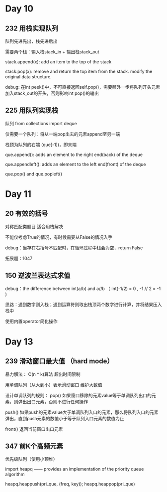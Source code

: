 # Day 10

## 232 用栈实现队列

队列先进先出，栈先进后出

需要两个栈：输入栈stack_in + 输出栈stack_out

stack.append(x): add an item to the top of the stack

stack.pop(x): remove and return the top item from the stack. modify the original data structure.

debug: 在int peek()中，不可直接返回self.pop()，需要额外一步将队列开头元素加入stack_out的开头，否则影响int pop()的输出

## 225 用队列实现栈

队列 from collections import deque

仅需要一个队列：将从一端pop出去的元素append至另一端

栈顶为队列的右端 (que[-1])，即末端

que.append(): adds an element to the right end(back) of the deque

que.appendleft(): adds an element to the left end(front) of the deque

que.pop() and que.popleft()

# Day 11

## 20 有效的括号

对称匹配类题目 适合用栈解决

不能仅考虑True的情况，有时候需要从False的情况入手

debug：当存在右括号不匹配时，在循环过程中栈会为空，return False

拓展题：1047

## 150 逆波兰表达式求值

debug：the difference between int(a/b) and a//b （ int(-1/2) = 0 , -1 // 2 = -1 )

思路：遇到数字则入栈；遇到运算符则取出栈顶两个数字进行计算，并将结果压入栈中

使用内置operator简化操作

# Day 13

## 239 滑动窗口最大值 （hard mode）

暴力解法： O(n * k)算法 超出时间限制

用单调队列（从大到小）表示滑动窗口 维护大数值

设计单调队列的规则： pop() 如果窗口移除的元素value等于单调队列出口的元素，则弹出出口元素，否则不进行任何操作

push() 如果push的元素value大于单调队列入口的元素，那么将队列入口的元素弹出，直到push元素的数值小于等于队列入口元素的数值为止

front() 返回当前窗口出口元素

## 347 前K个高频元素

优先级队列（使用小顶堆）

import heapq —— provides an implementation of the priority queue algorithm

heapq.heappush(pri_que, (freq, key)); heapq.heappop(pri_que)




